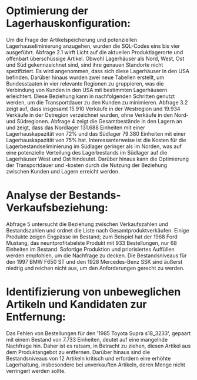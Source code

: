 # Optimierung der Lagerhauskonfiguration:

Um die Frage der Artikelspeicherung und potenziellen Lagerhauseliminierung anzugehen, wurden die SQL-Codes eins bis vier ausgeführt. Abfrage 2.1 wirft Licht auf die aktuellen Produktlagerorte und offenbart überschüssige Artikel. Obwohl Lagerhäuser als Nord, West, Ost und Süd gekennzeichnet sind, sind ihre genauen Standorte nicht spezifiziert. Es wird angenommen, dass sich diese Lagerhäuser in den USA befinden. Darüber hinaus wurden zwei neue Tabellen erstellt, um Bundesstaaten in vier relevante Regionen zu gruppieren, was die Verbindung von Kunden in den USA mit bestimmten Lagerhäusern erleichtert. Diese Beziehung kann in nachfolgenden Schritten genutzt werden, um die Transportdauer zu den Kunden zu minimieren. Abfrage 3.2 zeigt auf, dass insgesamt 15.910 Verkäufe in der Westregion und 19.934 Verkäufe in der Ostregion verzeichnet wurden, ohne Verkäufe in den Nord- und Südregionen. Abfrage 4 zeigt die Gesamtbestände in den Lagern an und zeigt, dass das Nordlager 131.688 Einheiten mit einer Lagerhauskapazität von 72% und das Südlager 79.380 Einheiten mit einer Lagerhauskapazität von 75% hat. Interessanterweise ist die Kosten für die Lagerbestandseliminierung im Südlager geringer als im Norden, was auf eine potenzielle Verteilung des Lagerbestands im Südlager auf die Lagerhäuser West und Ost hindeutet. Darüber hinaus kann die Optimierung der Transportdauer und -kosten durch die Nutzung der Beziehung zwischen Kunden und Lagern erreicht werden.

# Analyse der Bestands-Verkaufsbeziehung:

Abfrage 5 untersucht die Beziehung zwischen Verkaufszahlen und Bestandszahlen und ordnet die Liste nach Gesamtproduktverkäufen. Einige Produkte zeigen Engpässe im Bestand; zum Beispiel hat der 1968 Ford Mustang, das neuntprofitabelste Produkt mit 933 Bestellungen, nur 68 Einheiten im Bestand. Sofortige Produktion und priorisiertes Auffüllen werden empfohlen, um die Nachfrage zu decken. Die Bestandsniveaus für den 1997 BMW F650 ST und den 1928 Mercedes-Benz SSK sind äußerst niedrig und reichen nicht aus, um den Anforderungen gerecht zu werden.

# Identifizierung von unbeweglichen Artikeln und Kandidaten zur Entfernung:

Das Fehlen von Bestellungen für den '1985 Toyota Supra s18_3233', gepaart mit einem Bestand von 7.733 Einheiten, deutet auf eine mangelnde Nachfrage hin. Daher ist es ratsam, in Betracht zu ziehen, diesen Artikel aus dem Produktangebot zu entfernen. Darüber hinaus sind die Bestandsniveaus von 12 Artikeln kritisch und erfordern eine erhöhte Lagerhaltung, insbesondere bei unverkauften Artikeln, deren Menge nicht verringert werden sollte.
